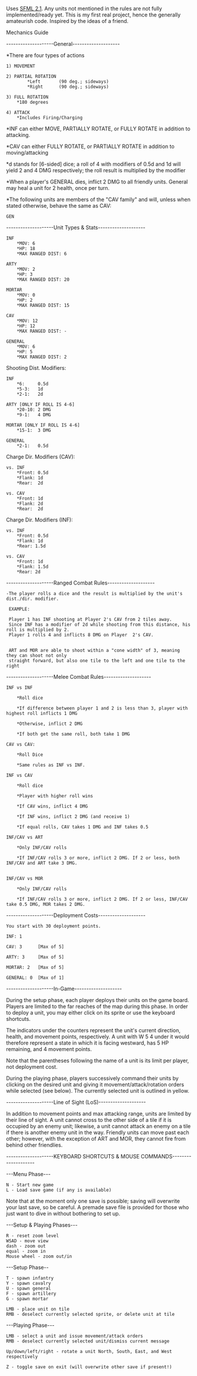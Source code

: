 Uses <a href="http://sfml-dev.org/">SFML 2.1</a>.  Any units not mentioned in the rules are not fully implemented/ready yet. This is my first real project, hence the generally amateurish code. Inspired by the ideas of a friend.


Mechanics Guide

--------------------General--------------------

*There are four types of actions

	
	1) MOVEMENT
			
	2) PARTIAL ROTATION
			*Left  		(90 deg.; sideways)
			*Right  	(90 deg.; sideways)
			
	3) FULL ROTATION
		*180 degrees
	
	4) ATTACK
		*Includes Firing/Charging

		
*INF can either MOVE, PARTIALLY ROTATE, or FULLY ROTATE in addition to attacking.
	
*CAV can either FULLY ROTATE, or PARTIALLY ROTATE in addition to moving/attacking	
	
	
*d stands for [6-sided] dice; a roll of 4 with modifiers of 0.5d and 1d will 
yield 2 and 4 DMG respectively; the roll result is multiplied by the modifier
	

*When a player's GENERAL dies, inflict 2 DMG to all friendly units. General may 
heal a unit for 2 health, once per turn.


*The following units are members of the "CAV family" and will, unless when stated otherwise, behave the same as CAV:

	GEN
	

--------------------Unit Types & Stats--------------------

	INF 
		*MOV: 6
		*HP: 18
		*MAX RANGED DIST: 6
		
	ARTY
		*MOV: 2
		*HP: 3
		*MAX RANGED DIST: 20
		
	MORTAR
		*MOV: 0
		*HP: 2
		*MAX RANGED DIST: 15
		
	CAV
		*MOV: 12
		*HP: 12
		*MAX RANGED DIST: -
		
	GENERAL
		*MOV: 6
		*HP: 5
		*MAX RANGED DIST: 2

Shooting Dist. Modifiers:
	
	INF
		*6: 	0.5d
		*5-3: 	1d
		*2-1: 	2d

	ARTY [ONLY IF ROLL IS 4-6]
		*20-10:	2 DMG 
		*9-1:	4 DMG 
		
	MORTAR [ONLY IF ROLL IS 4-6]	
		*15-1:	3 DMG 

	GENERAL
		*2-1:	0.5d
		
Charge Dir. Modifiers (CAV):
		

	vs. INF
		*Front:	0.5d
		*Flank:	1d
		*Rear:	2d
		
	vs. CAV
		*Front:	1d
		*Flank:	2d
		*Rear:	2d
		
		
Charge Dir. Modifiers (INF):

	vs. INF
		*Front: 0.5d
		*Flank: 1d
		*Rear: 1.5d
		
	vs. CAV
		*Front: 1d
		*Flank: 1.5d
		*Rear: 2d

		
--------------------Ranged Combat Rules--------------------


	-The player rolls a dice and the result is multiplied by the unit's dist./dir. modifier. 
	 
	 EXAMPLE:
	 
	 Player 1 has INF shooting at Player 2's CAV from 2 tiles away. 
	 Since INF has a modifier of 2d while shooting from this distance, his roll is multiplied by 2.
	 Player 1 rolls 4 and inflicts 8 DMG on Player  2's CAV.
	 
	 
	 ART and MOR are able to shoot within a "cone width" of 3, meaning they can shoot not only
	 straight forward, but also one tile to the left and one tile to the right

	 
--------------------Melee Combat Rules--------------------


	INF vs INF
	
		*Roll dice

		*If difference between player 1 and 2 is less than 3, player with highest roll inflicts 1 DMG

		*Otherwise, inflict 2 DMG
		
		*If both get the same roll, both take 1 DMG
		
	CAV vs CAV:
	
		*Roll Dice

		*Same rules as INF vs INF.

	INF vs CAV
	
		*Roll dice

		*Player with higher roll wins

		*If CAV wins, inflict 4 DMG

		*If INF wins, inflict 2 DMG (and receive 1)
		
		*If equal rolls, CAV takes 1 DMG and INF takes 0.5
		
	INF/CAV vs ART
	
		*Only INF/CAV rolls

		*If INF/CAV rolls 3 or more, inflict 2 DMG. If 2 or less, both INF/CAV and ART take 3 DMG.

		
	INF/CAV vs MOR
	
		*Only INF/CAV rolls

		*If INF/CAV rolls 3 or more, inflict 2 DMG. If 2 or less, INF/CAV take 0.5 DMG, MOR takes 2 DMG.		
		

	

--------------------Deployment Costs--------------------


	You start with 30 deployment points.

	INF: 1
	
	CAV: 3 		[Max of 5]
	
	ARTY: 3 	[Max of 5]
	
	MORTAR: 2	[Max of 5]
	
	GENERAL: 0	[Max of 1]
	
	
--------------------In-Game--------------------

During the setup phase, each player deploys their units on the game board. 
Players are limited to the far reaches of the map during this phase. In 
order to deploy a unit, you may either click on its sprite or use the 
keyboard shortcuts.

The indicators under the counters represent the unit's current direction,
health, and movement points, respectively. A unit with W 5 4 under it would
therefore represent a state in which it is facing westward, has 5 HP remaining,
and 4 movement points.

Note that the parentheses following the name of a unit is its limit per player, 
not deployment cost.

During the playing phase, players successively command their units by clicking 
on the desired unit and giving it movement/attack/rotation orders while
selected (see below). The currently selected unit is outlined in yellow.

--------------------Line of Sight (LoS)--------------------

In addition to movement points and max attacking range, units are limited by their
line of sight. A unit cannot cross to the other side of a tile if it is occupied by
an enemy unit; likewise, a unit cannot attack an enemy on a tile if there is another
enemy unit in the way. Friendly units can move past each other; however, with the exception
of ART and MOR, they cannot fire from behind other friendlies.


--------------------KEYBOARD SHORTCUTS & MOUSE COMMANDS--------------------

---Menu Phase---

	N - Start new game  
	L - Load save game (if any is available)  
	
Note that at the moment only one save is possible; saving will overwrite your last save, so be careful. A premade save file is provided for those who just want to dive in without bothering to set up.

---Setup & Playing Phases---

	R - reset zoom level  
	WSAD - move view  
	dash - zoom out  
	equal - zoom in  
	Mouse wheel - zoom out/in  

---Setup Phase--

	T - spawn infantry  
	Y - spawn cavalry  
	U - spawn general  
	F - spawn artillery  
	G - spawn mortar  
	
	LMB - place unit on tile  
	RMB - deselect currently selected sprite, or delete unit at tile  

---Playing Phase---

	LMB - select a unit and issue movement/attack orders  
	RMB - deselect currently selected unit/dismiss current message  

	Up/down/left/right - rotate a unit North, South, East, and West respectively

	Z - toggle save on exit (will overwrite other save if present!)
